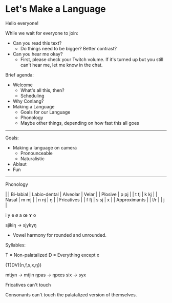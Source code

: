 # Let's Make a Language

Hello everyone!

While we wait for everyone to join:
  - Can you read this text?
    - Do things need to be bigger? Better contrast?
  - Can you hear me okay?
    - First, please check your Twitch volume. If it's turned up but you still can't hear me, let me know in the chat.


Brief agenda:

- Welcome
  - What's all this, then?
  - Scheduling
- Why Conlang?
- Making a Language
  - Goals for our Language
  - Phonology
  - Maybe other things, depending on how fast this all goes
  
  
----


Goals:
  - Making a language on camera
    - Pronounceable
    - Naturalistic
  - Ablaut
  - Fun
  
-----

Phonology

|              | Bi-labial | Labio-dental | Alveolar | Velar |
| Plosive      | p pj      |              | t tj     | k kj  |
| Nasal        | m mj      |              | n nj     | ŋ     |
| Fricatives   |           | f fj         | s sj     | x     |
| Approximants |           | l/r          |          | j     |

i y
e ø
a œ
ɤ o

sjikiŋ -> sjykyŋ

- Vowel harmony for rounded and unrounded.

Syllables:

T = Non-palatalized
D = Everything except x

(T)DV({n,f,s,x,ŋ})

mtjyn -> mtjin
ŋpas -> ŋpœs
six -> syx

Fricatives can't touch

Consonants can't touch the palatalized version of themselves.
